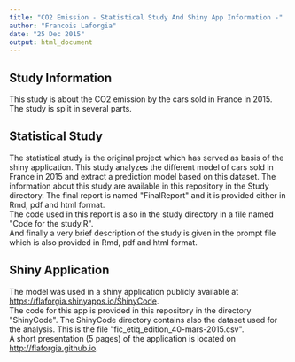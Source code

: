```yaml
---
title: "CO2 Emission - Statistical Study And Shiny App Information -"
author: "Francois Laforgia"
date: "25 Dec 2015"
output: html_document
---
```


## Study Information
This study is about the CO2 emission by the cars sold in France in 2015.  
The study is split in several parts.

## Statistical Study
The statistical study is the original project which has served as basis of the shiny application. This study analyzes the different model of cars sold in France in 2015 and extract a prediction model based on this dataset. 
The information about this study are available in this repository in the Study directory. The final report is named "FinalReport" and it is provided either in Rmd, pdf and html format.  
The code used in this report is also in the study directory in a file named "Code for the study.R".  
And finally a very brief description of the study is given in the prompt file which is also provided in Rmd, pdf and html format.

## Shiny Application
The model was used in a shiny application publicly available at https://flaforgia.shinyapps.io/ShinyCode.  
The code for this app is provided in this repository in the directory "ShinyCode".
The ShinyCode directory contains also the dataset used for the analysis. This is the file "fic_etiq_edition_40-mars-2015.csv".  
A short presentation (5 pages) of the application is located on http://flaforgia.github.io.
